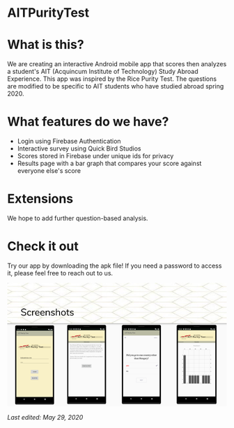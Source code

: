 # AITPurityTest

# What is this?

We are creating an interactive Android mobile app that scores then analyzes a student's AIT (Acquincum Institute of Technology) Study Abroad Experience. This app was inspired by the Rice Purity Test. The questions are modified to be specific to AIT students who have studied abroad spring 2020.

# What features do we have?

- Login using Firebase Authentication 
- Interactive survey using Quick Bird Studios
- Scores stored in Firebase under unique ids for privacy
- Results page with a bar graph that compares your score against everyone else's score

# Extensions

We hope to add further question-based analysis.

# Check it out

Try our app by downloading the apk file! If you need a password to access it, please feel free to reach out to us.

![Image of MVP](mvp.png)

_Last edited: May 29, 2020_
